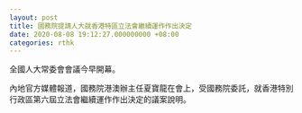 ```yaml
---
layout: post
title: 國務院提請人大就香港特區立法會繼續運作作出決定
date: 2020-08-08 19:12:27.000000000 +08:00
categories: rthk
---
```


全國人大常委會會議今早開幕。

內地官方媒體報道，國務院港澳辦主任夏寶龍在會上，受國務院委託，就香港特別行政區第六屆立法會繼續運作作出決定的議案說明。
